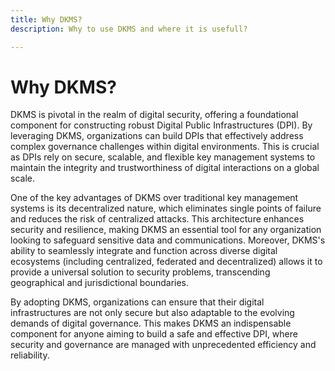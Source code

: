 ```yaml
---
title: Why DKMS?
description: Why to use DKMS and where it is usefull?

---
```


# Why DKMS?

DKMS is pivotal in the realm of digital security, offering a
foundational component for constructing robust Digital Public
Infrastructures (DPI). By leveraging DKMS, organizations can
build DPIs that effectively address complex governance
challenges within digital environments. This is crucial as DPIs
rely on secure, scalable, and flexible key management systems
to maintain the integrity and trustworthiness of digital
interactions on a global scale.

One of the key advantages of DKMS over traditional key
management systems is its decentralized nature, which
eliminates single points of failure and reduces the risk of
centralized attacks. This architecture enhances security and
resilience, making DKMS an essential tool for any organization
looking to safeguard sensitive data and communications.
Moreover, DKMS's ability to seamlessly integrate and function
across diverse digital ecosystems (including centralized, federated and
decentralized) allows it to provide a universal solution to security problems,
transcending geographical and jurisdictional boundaries.

By adopting DKMS, organizations can ensure that their digital
infrastructures are not only secure but also adaptable to the
evolving demands of digital governance. This makes DKMS an
indispensable component for anyone aiming to build a safe and
effective DPI, where security and governance are managed with
unprecedented efficiency and reliability.


